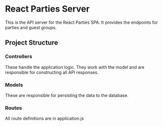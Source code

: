 # React Parties Server #

This is the API server for the React Parties SPA. It provides the endpoints for parties and guest groups.

## Project Structure ##

### Controllers ###

These handle the application logic. They work with the model and are responsible for constructing all API responses.

### Models ###

These are responsible for persisting the data to the database.

### Routes ###

All route definitions are in application.js
